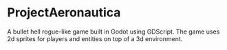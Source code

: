 # ProjectAeronautica

A bullet hell rogue-like game built in Godot using GDScript. The game uses 2d sprites for players and entities on top of a 3d environment.
